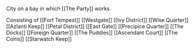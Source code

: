 City on a bay in which [[The Party]] works. 

Consisting of
[[Fort Tempest]]
[[Westgate]]
[[Ivy District]]
[[Wise Quarter]]
[[Azlanti Keep]]
[[Petal District]]
[[East Gate]]
[[Precipice Quarter]]
[[The Docks]]
[[Foreign Quarter]]
[[The Puddles]]
[[Ascendant Court]]
[[The Coins]]
[[Starwatch Keep]]

